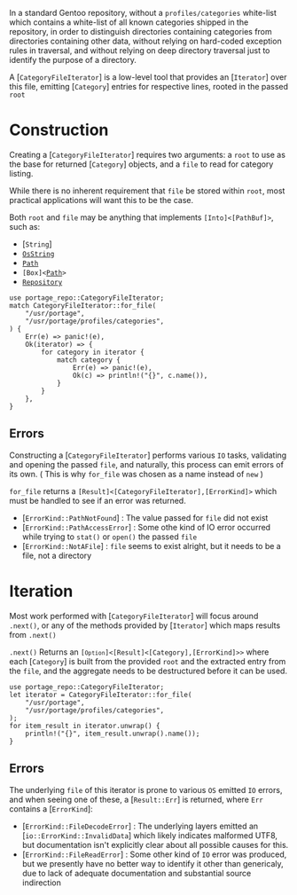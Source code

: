 
In a standard Gentoo repository, without a `profiles/categories` white-list
which contains a white-list of all known categories shipped in the
repository, in order to distinguish directories containing categories from
directories containing other data, without relying on hard-coded exception
rules in traversal, and without relying on deep directory traversal just
to identify the purpose of a directory.

A [`CategoryFileIterator`] is a low-level tool that provides an
[`Iterator`] over this file, emitting [`Category`] entries for respective
lines, rooted in the passed `root`

# Construction

Creating a [`CategoryFileIterator`] requires two arguments: a `root` to
use as the base for returned [`Category`] objects, and a `file` to read
for category listing.

While there is no inherent requirement that `file` be stored within
`root`, most practical applications will want this to be the case.

Both `root` and `file` may be anything that implements
<code>[Into]\<[PathBuf]></code>, such as:
* [`String`]
* [`OsString`](std::ffi::OsString)
* [`Path`](std::path::Path)
* <code>[Box]\<[Path](std::path::Path)></code>
* [`Repository`](crate::Repository)

```no_run
use portage_repo::CategoryFileIterator;
match CategoryFileIterator::for_file(
    "/usr/portage",
    "/usr/portage/profiles/categories",
) {
    Err(e) => panic!(e),
    Ok(iterator) => {
        for category in iterator {
            match category {
                Err(e) => panic!(e),
                Ok(c) => println!("{}", c.name()),
            }
        }
    },
}
```

## Errors

Constructing a [`CategoryFileIterator`] performs various `IO` tasks,
validating and opening the passed `file`, and naturally, this process can
emit errors of its own. ( This is why `for_file` was chosen as a name
instead of `new` )

`for_file` returns a
<code>[Result]\<[CategoryFileIterator],[ErrorKind]></code> which
must be handled to see if an error was returned.

* [`ErrorKind::PathNotFound`]    : The value passed for `file` did
  not exist
* [`ErrorKind::PathAccessError`] : Some othe kind of IO error
  occurred while trying to
`stat()` or `open()` the passed `file`
* [`ErrorKind::NotAFile`] : `file` seems to exist alright, but it
  needs to be a file,
not a directory

# Iteration

Most work performed with [`CategoryFileIterator`] will focus around
`.next()`, or any of the methods provided by [`Iterator`] which maps
results from `.next()`

`.next()` Returns an
<code>[`Option`]\<[Result]\<[Category],[ErrorKind]>></code>
where each [`Category`] is built from the provided `root` and the
extracted entry from the `file`, and the aggregate needs to be
destructured before it can be used.

```no_run
use portage_repo::CategoryFileIterator;
let iterator = CategoryFileIterator::for_file(
    "/usr/portage",
    "/usr/portage/profiles/categories",
);
for item_result in iterator.unwrap() {
    println!("{}", item_result.unwrap().name());
}
```
## Errors
The underlying `file` of this iterator is prone to various `OS` emitted
`IO` errors, and when seeing one of these, a [`Result::Err`] is returned,
where `Err` contains a [`ErrorKind`]:

* [`ErrorKind::FileDecodeError`] : The underlying layers emitted
  an
[`io::ErrorKind::InvalidData`] which likely indicates malformed UTF8, but
documentation isn't explicitly clear about all possible causes for this.
* [`ErrorKind::FileReadError`] : Some other kind of `IO` error was
  produced, but we
presently have no better way to identify it other than genericaly, due to
lack of adequate documentation and substantial source indirection
